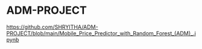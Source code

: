# ADM-PROJECT

https://github.com/SHRYITHA/ADM-PROJECT/blob/main/Mobile_Price_Predictor_with_Random_Forest_(ADM)_.ipynb
